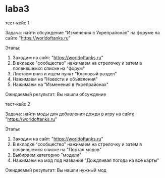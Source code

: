 # laba3

тест-кейс 1

Задача: найти обсуждение "Изменения в Укрепрайонах" на форуме на сайте "https://worldoftanks.ru"

Этапы:
1. Заходим на сайт: "https://worldoftanks.ru"
2. В вкладке "сообщество" нажимаем на стрелочку и затем в появившемся списке на "форум"
3. Листаем вниз и ищем пункт "Клановый раздел"
4. Нажимаем на "Новости и объявления"
5. Нажимаем на "Изменения в Укрепрайонах"

Ожидаемый результат: Вы нашли обсуждение

тест-кейс 2

Задача: найти моды для добавления дождя в игру на сайте "https://worldoftanks.ru"

Этапы:
1. Заходим на сайт: "https://worldoftanks.ru"
2. В вкладке "сообщество" нажимаем на стрелочку и затем в появившемся списке на "Портал модов"
3. Выбираем категорию "модели"
4. Нажимаем на мод под название "Дождливая погода на все карты"

Ожидаемый результат: Вы нашли нужный мод
